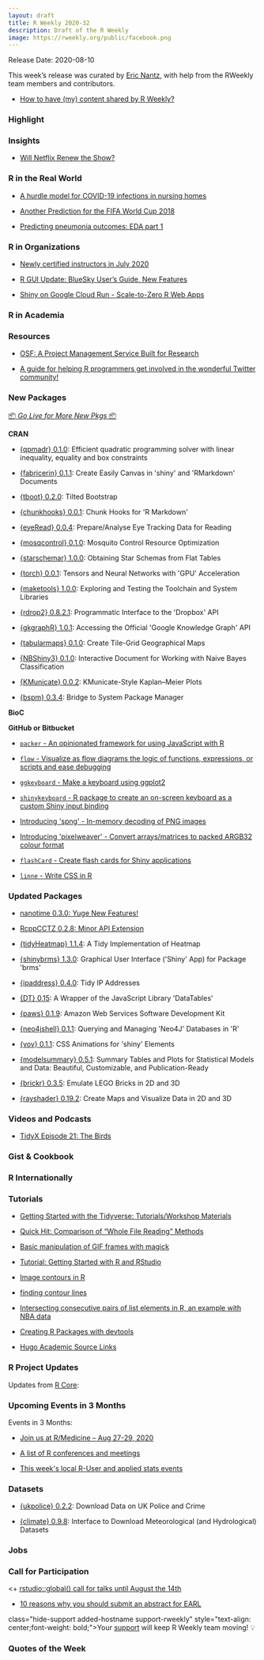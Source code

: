 ```yaml
---
layout: draft
title: R Weekly 2020-32
description: Draft of the R Weekly
image: https://rweekly.org/public/facebook.png
---
```


Release Date: 2020-08-10

This week’s release was curated by [Eric Nantz](https://twitter.com/thercast), with help from the RWeekly team members and contributors.


+ [How to have (my) content shared by R Weekly?](https://github.com/rweekly/rweekly.org#how-to-have-my-content-shared-by-r-weekly)


###  Highlight



### Insights

+ [Will Netflix Renew the Show?](https://www.iamnagdev.com/?p=898)



### R in the Real World

+ [A hurdle model for COVID-19 infections in nursing homes](https://www.rdatagen.net/post/a-hurdle-model-for-covid-19-infections-in-nursing-homes-sample-size-considerations/)

+ [Another Prediction for the FIFA World Cup 2018](https://www.mango-solutions.com/another-prediction-for-2018-fifa-world-cup/)

+ [Predicting pneumonia outcomes: EDA part 1](https://notast.netlify.com/post/predicting-pneumonia-outcomes-eda-part-1/)

###  R in Organizations

+ [Newly certified instructors in July 2020](https://education.rstudio.com/blog/2020/08/july-2020-instructors/)

+ [R GUI Update: BlueSky User’s Guide, New Features](http://r4stats.com/2020/08/03/r-gui-update-bluesky-users-guide-new-features/)

+ [Shiny on Google Cloud Run - Scale-to-Zero R Web Apps](https://code.markedmondson.me/shiny-cloudrun/) 

###  R in Academia



###  Resources

+ [OSF: A Project Management Service Built for Research](https://ropensci.org/blog/2020/08/04/osf/)

+ [A guide for helping R programmers get involved in the wonderful Twitter community!](https://www.t4rstats.com/)

###  New Packages

<p class="added-hostname"><a href="https://rweekly.org/live" target="_blank" class="externalLink">📦 <i>Go Live for More New Pkgs</i> 📦</a></p>

**CRAN**

+ [{qpmadr} 0.1.0](https://CRAN.R-project.org/package=qpmadr): Efficient quadratic programming solver with linear inequality, equality and box constraints

+ [{fabricerin} 0.1.1](https://cran.r-project.org/package=fabricerin): Create Easily Canvas in 'shiny' and 'RMarkdown' Documents

+ [{tboot} 0.2.0](https://cran.r-project.org/package=tboot): Tilted Bootstrap

+ [{chunkhooks} 0.0.1](https://cran.r-project.org/package=chunkhooks): Chunk Hooks for 'R Markdown'

+ [{eyeRead} 0.0.4](https://cran.r-project.org/package=eyeRead): Prepare/Analyse Eye Tracking Data for Reading

+ [{mosqcontrol} 0.1.0](https://cran.r-project.org/package=mosqcontrol): Mosquito Control Resource Optimization

+ [{starschemar} 1.0.0](https://cran.r-project.org/package=starschemar): Obtaining Star Schemas from Flat Tables

+ [{torch} 0.0.1](https://cran.r-project.org/package=torch): Tensors and Neural Networks with 'GPU' Acceleration

+ [{maketools} 1.0.0](https://cran.r-project.org/package=maketools): Exploring and Testing the Toolchain and System Libraries

+ [{rdrop2} 0.8.2.1](https://cran.r-project.org/package=rdrop2): Programmatic Interface to the 'Dropbox' API

+ [{gkgraphR} 1.0.1](https://cran.r-project.org/package=gkgraphR): Accessing the Official 'Google Knowledge Graph' API

+ [{tabularmaps} 0.1.0](https://cran.r-project.org/package=tabularmaps): Create Tile-Grid Geographical Maps

+ [{NBShiny3} 0.1.0](https://cran.r-project.org/package=NBShiny3): Interactive Document for Working with Naive Bayes Classification

+ [{KMunicate} 0.0.2](https://cran.r-project.org/package=KMunicate): KMunicate-Style Kaplan–Meier Plots

+ [{bspm} 0.3.4](https://cran.r-project.org/package=bspm): Bridge to System Package Manager

**BioC**



**GitHub or Bitbucket**

+ [`packer` - An opinionated framework for using JavaScript with R](https://packer.john-coene.com/)

+ [`flow` - Visualize as flow diagrams the logic of functions, expressions, or scripts and ease debugging](https://github.com/moodymudskipper/flow)

+ [`ggkeyboard` - Make a keyboard using ggplot2](https://github.com/sharlagelfand/ggkeyboard)

+ [`shinykeyboard` - R package to create an on-screen keyboard as a custom Shiny input binding](https://github.com/willdebras/shinykeyboard)

+ [Introducing 'spng' - In-memory decoding of PNG images](https://coolbutuseless.github.io/2020/08/05/introducing-spng-in-memory-decoding-of-png-images/)

+ [Introducing 'pixelweaver' - Convert arrays/matrices to packed ARGB32 colour format](https://coolbutuseless.github.io/2020/08/03/introducing-pixelweaver-convert-arrays/matrices-to-packed-argb32-colour-format/)

+ [`flashCard` - Create flash cards for Shiny applications](https://github.com/jienagu/flashCard)

+ [`linne` - Write CSS in R](https://linne.john-coene.com/)


### Updated Packages

+ [nanotime 0.3.0: Yuge New Features!](http://dirk.eddelbuettel.com/blog/2020/08/06#nanotime_0.3.0)

+ [RcppCCTZ 0.2.8: Minor API Extension](http://dirk.eddelbuettel.com/blog/2020/08/04#rcppcctz_0.2.8)

+ [{tidyHeatmap} 1.1.4](https://cran.r-project.org/package=tidyHeatmap): A Tidy Implementation of Heatmap

+ [{shinybrms} 1.3.0](https://cran.r-project.org/package=shinybrms): Graphical User Interface ('Shiny' App) for Package 'brms'

+ [{ipaddress} 0.4.0](https://cran.r-project.org/package=ipaddress): Tidy IP Addresses

+ [{DT} 0.15](https://cran.r-project.org/package=DT): A Wrapper of the JavaScript Library 'DataTables'

+ [{paws} 0.1.9](https://cran.r-project.org/package=paws): Amazon Web Services Software Development Kit

+ [{neo4jshell} 0.1.1](https://cran.r-project.org/package=neo4jshell): Querying and Managing 'Neo4J' Databases in 'R'

+ [{vov} 0.1.1](https://cran.r-project.org/package=vov): CSS Animations for 'shiny' Elements

+ [{modelsummary} 0.5.1](https://cran.r-project.org/package=modelsummary): Summary Tables and Plots for Statistical Models and Data:
Beautiful, Customizable, and Publication-Ready

+ [{brickr} 0.3.5](https://cran.r-project.org/package=brickr): Emulate LEGO Bricks in 2D and 3D

+ [{rayshader} 0.19.2](https://cran.r-project.org/package=rayshader): Create Maps and Visualize Data in 2D and 3D

###  Videos and Podcasts

+ [TidyX Episode 21: The Birds](https://www.youtube.com/watch?v=8yxLtsvOqDw)


### Gist & Cookbook



### R Internationally



###  Tutorials

+ [Getting Started with the Tidyverse: Tutorials/Workshop Materials](https://github.com/nuitrcs/r-tidyverse)

+ [Quick Hit: Comparison of “Whole File Reading” Methods](https://rud.is/b/2020/08/07/quick-hit-comparison-of-whole-file-reading-methods/)

+ [Basic manipulation of GIF frames with magick](https://statisticaloddsandends.wordpress.com/2020/08/06/basic-manipulation-of-gif-frames-with-magick/)

+ [Tutorial: Getting Started with R and RStudio](https://www.dataquest.io/blog/tutorial-getting-started-with-r-and-rstudio/)

+ [Image contours in R](https://statisticaloddsandends.wordpress.com/2020/08/05/image-contours-in-r/)

+ [finding contour lines](https://www.bnosac.be/index.php/blog/101-finding-contour-lines) 

+ [Intersecting consecutive pairs of list elements in R, an example with NBA data](https://luisdva.github.io/rstats/playoff/) 

+ [Creating R Packages with devtools](https://keithmcnulty.github.io/r_package_training/index.html#1)

+ [Hugo Academic Source Links](https://benjamin-wolfe.netlify.app/post/2020-07-31-hugo-academic-source-links/)

<!--<div class="post-more-begin></div><div class="post-more-end"></div>-->

###  R Project Updates

Updates from [R Core](http://developer.r-project.org/blosxom.cgi/R-devel/NEWS):


###  Upcoming Events in 3 Months

Events in 3 Months:

+ [Join us at R/Medicine – Aug 27-29, 2020](https://www.r-consortium.org/blog/2020/08/06/join-us-at-r-medicine-aug-27-29-2020)

+ [A list of R conferences and meetings](https://jumpingrivers.github.io/meetingsR/events.html)

+ [This week's local R-User and applied stats events](https://community.rstudio.com/c/irl)


### Datasets

+ [{ukpolice} 0.2.2](https://cran.r-project.org/package=ukpolice): Download Data on UK Police and Crime

+ [{climate} 0.9.8](https://cran.r-project.org/package=climate): Interface to Download Meteorological (and Hydrological) Datasets

### Jobs




###  Call for Participation


<+ [rstudio::global() call for talks until August the 14th](https://blog.rstudio.com/2020/07/17/rstudio-global-call-for-talks/)

+ [10 reasons why you should submit an abstract for EARL](https://www.mango-solutions.com/10-reasons-why-you-should-submit-an-abstract-for-earl/)

 class="hide-support added-hostname support-rweekly" style="text-align: center;font-weight: bold;">Your <a class="non-visited externalLink" href="https://www.patreon.com/rweekly" onclick="pas(this)">support</a> will keep R Weekly team moving! 💡</p>

###  Quotes of the Week
